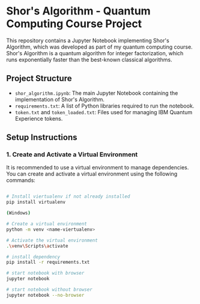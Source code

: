 # Shor's Algorithm - Quantum Computing Course Project

This repository contains a Jupyter Notebook implementing Shor's Algorithm, which was developed as part of my quantum computing course. Shor's Algorithm is a quantum algorithm for integer factorization, which runs exponentially faster than the best-known classical algorithms.

## Project Structure

- `shor_algorithm.ipynb`: The main Jupyter Notebook containing the implementation of Shor's Algorithm.
- `requirements.txt`: A list of Python libraries required to run the notebook.
- `token.txt` and `token_loaded.txt`: Files used for managing IBM Quantum Experience tokens.

## Setup Instructions

### 1. Create and Activate a Virtual Environment

It is recommended to use a virtual environment to manage dependencies. You can create and activate a virtual environment using the following commands:

```sh

# Install viertualenv if not already installed
pip install virtualenv

(Windows)

# Create a virtual environment
python -m venv <name-viertualenv>

# Activate the virtual environment 
.\venv\Scripts\activate

# install dependency
pip install -r requirements.txt

# start notebook with browser
jupyter notebook

# start notebook without browser
jupyter notebook --no-browser